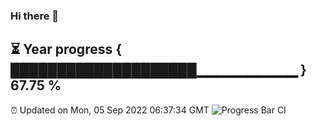 ### Hi there 👋
⏳ Year progress { ████████████████████▁▁▁▁▁▁▁▁▁▁ } 67.75 %
---
⏰ Updated on Mon, 05 Sep 2022 06:37:34 GMT
![Progress Bar CI](https://github.com/Moyi321/Moyi321/workflows/Progress%20Bar%20CI/badge.svg)
